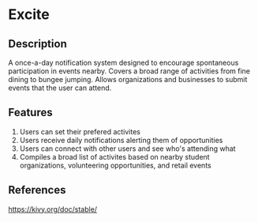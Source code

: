 # **Excite** 
## Description
  A once-a-day notification system designed to encourage spontaneous participation in events nearby. 
  Covers a broad range of activities from fine dining to bungee jumping. Allows organizations and businesses
  to submit events that the user can attend.
## Features
1. Users can set their prefered activites
2. Users receive daily notifications alerting them of opportunities
3. Users can connect with other users and see who's attending what
4. Compiles a broad list of activites based on nearby student organizations, volunteering opportunities, and retail events
## References 
https://kivy.org/doc/stable/

